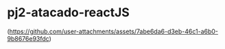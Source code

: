 # pj2-atacado-reactJS
(https://github.com/user-attachments/assets/7abe6da6-d3eb-46c1-a6b0-9b8676e93fdc)
